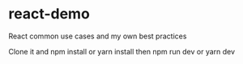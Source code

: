 # react-demo
React common use cases and my own best practices

Clone it and npm install or yarn install then npm run dev or yarn dev
